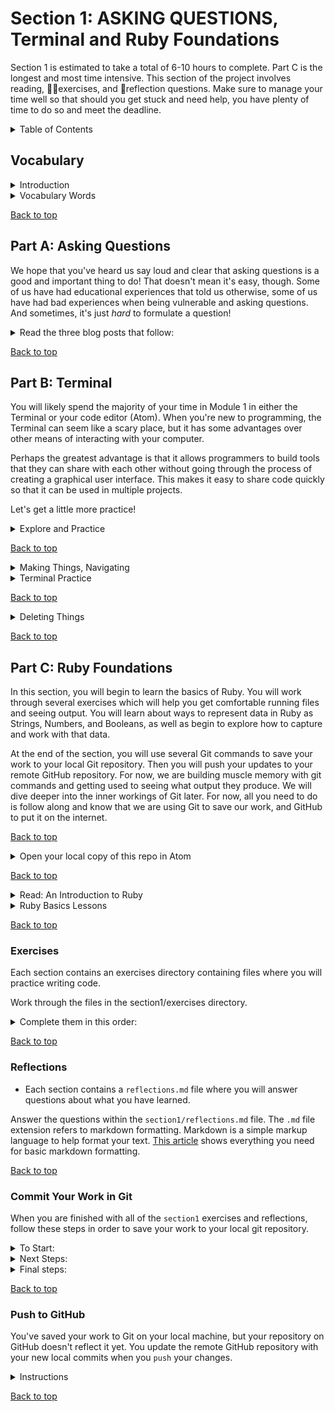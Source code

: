 # <a name="top"></a>**Section 1: ASKING QUESTIONS, Terminal and Ruby Foundations**

Section 1 is estimated to take a total of 6-10 hours to complete. Part C is the longest and most time intensive. This section of the project involves reading, 👩‍💻exercises, and 📝reflection questions. Make sure to manage your time well so that should you get stuck and need help, you have plenty of time to do so and meet the deadline.

<details>
  <summary>Table of Contents</summary>

  1. [Vocabulary](#vocabulary)
  2. [Part A: Asking Questions](#part-a)
  3. [Part B: Terminal](#part-b)
  4. [Part C: Ruby Foundations](#part-c)
  5. [Exercises](#exercises)
  6. [Reflections](#reflections)

</details>

## **Vocabulary**

<details>
  <summary>Introduction</summary>

	If you've talked to any alum or near-alum of Turing, one thing they likely shared is "Turing teaches you how to learn". For software developers, the learning never ends. Not after graduating a program, not after 20 years of experience.

	We will provide more support as you are starting out, then release some of that support so you are equipped to learn on your own once you graduate. While we provide more support at the beginning, we also intentionally support you in building skills and habits that will help you do that successfully.

	One of those pieces is in how developers approach vocabulary. Knowing technical vocabulary will allow you to get more out of reading documentation and tutorials, and will allow you to communicate well with teams and ask good questions when you need help.

	Each section of this project (and most Turing lessons) will start with a vocabulary section. We don't always give you the definitions, which is intentional. You will create your own definition after having several opportunities to read and see examples.

	Here's what we ask you do:

	- Find a special spot in your notebook for vocabulary. Mark it with a post-it or bookmark, so it's easy to find and come back to
	- When you start a new section of the project, write down each term. Leave plenty of space for (future) notes
	- As you read and work through the material you will come across definitions and build an understanding of these terms. Write in definitions, draw diagrams, write out relevant code snippets, etc. If you complete a section and don't have a grasp on a term, that's when it's time to reach out to your Mod 0 Slack channel and collaborate!

</details>

<details>
  <summary>Vocabulary Words</summary>

  - command
  - directory
  - code comments
  - String
  - Number
  - Boolean
  - variable
  - assignment operator
  - variable re-assignment
  - string interpolation

</details>

[Back to top](#top)

## <a name="part-a"></a>**Part A: Asking Questions**

We hope that you've heard us say loud and clear that asking questions is a good and important thing to do! That doesn't mean it's easy, though. Some of us have had educational experiences that told us otherwise, some of us have had bad experiences when being vulnerable and asking questions. And sometimes, it's just *hard* to formulate a question!

<details>
  <summary>Read the three blog posts that follow:</summary>

  - [It's okay to ask questions](https://dev.to/mporam/its-okay-to-ask-questions-43hf)
  - [Asking better questions](https://dev.to/josefine/asking-better-questions-2e2k)
  - [Your Questions Are Dumb; Ask Them Anyway](https://dev.to/kathryngrayson/your-questions-are-dumb-ask-them-anyway-3cm6)

  Reflect on these posts, and how you feel about asking questions (specifically, technical questions as you enter your technical work at Turing). How might this positively or negatively impact your growth?

  It's going to take some time to find that balance between googling and pushing yourself to solve a problem without hand-holding, and reaching out for help. That's ok! Be patient with yourself. The way you will find that balance is by being aware of how you currently operate. Keep this on your mind as you work through this section, and...there is no time like the present to start asking questions.

</details>

[Back to top](#top)

## <a name="part-b"></a>**Part B: Terminal**

You will likely spend the majority of your time in Module 1 in either the Terminal or your code editor (Atom). When you're new to programming, the Terminal can seem like a scary place, but it has some advantages over other means of interacting with your computer.

Perhaps the greatest advantage is that it allows programmers to build tools that they can share with each other without going through the process of creating a graphical user interface. This makes it easy to share code quickly so that it can be used in multiple projects.

Let's get a little more practice!

<details>
	<summary>Explore and Practice</summary>

	Visit the [Turing Terminal](https://learn-terminal.turing.io/) and read through the Learn section as needed. Explore the Playground as needed.

	👩‍💻 Complete all three Challenges.

</details>

[Back to top](#top)


<details>
	<summary>Making Things, Navigating</summary>

	### **Commands**

	In the following section, you will get a little practice using `touch` and `mkdir` to create files and directories, and `ls` and `cd` to navigate the directory structure and check-in.

</details>


<details>
	<summary>Terminal Practice</summary>

	👩‍💻 Use `mkdir` and `touch` to create the directories/files in the structure illustrated below:

	```
	|--secret_library_project
	    |
	    |--README.md
	    |--package.json
	    |
	    |--lib
	    |  |
	    |  |--secret_library.js
	    |  |--secret_book.js
	    |  |--secret_librarian.js
	    |  |--patron.js
	    |  |--library_system.js
	    |
	    |--test
	       |
	       |--secret_library.js
	       |--secret_book.js
	       |--secret_librarian.js
	       |--patron.js
	       |--library_system.js
	```

	Don't worry about putting any text or content into these files. For now, create this structure with empty files.

	Your first command should be:

	`mkdir secret_library_project`

	Note that in the command provided above, the dashes preceding the directory name were not used in the actual directory name. The dashes are just used as a diagram aide, and is a common pattern you will see in other documentation.

</details>

[Back to top](#top)


<details>
	<summary>Deleting Things</summary>

	### **Commands**

	- `rm`: This will remove a file from your system. Be careful with this! The terminal assumes you're a little more of an expert than the system does. This doesn't move the file to the Trash, it removes it completely from your system. It's a little like moving the file to the trash and then deleting it immediately.
	- `rm -rf`: Passing the `r` and `f` options together to the `rm` command will allow you to delete directories even if they have other files and/or directories inside of them.
	- For more information on each of these options run `man rm` in the Terminal. A manual page for the `rm` command will open.
	- When viewing a `man` page, the Terminal is "taken over" by an interactive file-reading program called `less`.
	    - While looking at the `man rm` page, read about the `f` option (use the arrow keys to scroll if needed).
	    - Next, scroll down and read this entry about `R` (which, you'll learn, is the same as `r`!)
	- To exit the `less` program, hit the `q` key. This will take you back to the Terminal prompt.
	- `man` pages can be super technical reading. You won't understand every detail of these pages and that's ok. It's still great practice!

	### <a name="t-practice"></a>**Terminal Practice**

	👩‍💻 Use `rm` and `rm -rf` to delete each of the files and directories you created in the `Making Things` section above.

	Note that it would be possible to delete the entire directory that you created with just `rm -rf secret_library_project`. **Don't do this!** At this point it's better for you to delete each of the files and directories individually so that you get some practice with these commands, which will help you remember them better in the long run.

	The goal here (for this particular exercise) isn't to be efficient at creating and deleting files and directories, it's to *get practice* creating and deleting files and directories. Ultimately this practice will allow you to be more efficient in the future.

</details>

[Back to top](#top)

## <a name="part-c"></a>**Part C: Ruby Foundations**

In this section, you will begin to learn the basics of Ruby. You will work through several exercises which will help you get comfortable running files and seeing output. You will learn about ways to represent data in Ruby as Strings, Numbers, and Booleans, as well as begin to explore how to capture and work with that data.

At the end of the section, you will use several Git commands to save your work to your local Git repository. Then you will push your updates to your remote GitHub repository. For now, we are building muscle memory with git commands and getting used to seeing what output they produce. We will dive deeper into the inner workings of Git later. For now, all you need to do is follow along and know that we are using Git to save our work, and GitHub to put it on the internet.

[Back to top](#top)


<details>
	<summary>Open your local copy of this repo in Atom</summary>

	Using the Terminal, open the local copy of this repository. To do this, enter these commands into the Terminal (this may vary slightly depending on the names of your directories):

	```
	cd ~
	ls
	cd turing
	ls
	cd 0module
	ls
	cd mod-0-project-be
	ls
	cd section1
	ls
	atom .
	```

	This will open the `section1` directory in Atom. You should be able to see the directory and its contents in the file explorer on the left side of your Atom window.

</details>

[Back to top](#top)


<details>
	<summary>Read: An Introduction to Ruby</summary>

[Read This Introduction](https://learnrubythehardway.org/book/intro.html) to the Learn Ruby The Hard Way Tutorial. To reiterate this introduction, ***DO NOT*** copy and paste code examples when working through each section of the project. Actually type each of them out.

</details>

<details>
	<summary>Ruby Basics Lessons</summary>

	> In this Section, you may see references to irb. irb is short of "Interactive Ruby" and is a tool that allows us to run Ruby code inside the Terminal. To open and irb session, type irb in your Terminal. At that point, you can type any valid Ruby code, then press return. To exit the irb session, run exit.
	>
	1. Next, you will complete several lessons from the Learn Ruby the Hard Way Tutorial.

	    *For **each** lesson* ***follow these directions closely***:

	    1. Create a file within your `section1` directory that will contain this lesson's work. Verify that you are within the directory by using terminal command `pwd`. If you are not, `cd` into your `section1` directory. Once you are there, use the `touch` command in the Terminal to create a file. For the first lesson, name this file `ex1.rb`. For each subsequent lesson, use `ex2.rb`, `ex3.rb`, so on, so forth.
	    2. Work through the lesson, **typing** the code into your file, and running it in the Terminal with `ruby ex1.rb`, replacing `ex1` with the actual file name of what you'd like to run. Make sure the output you get is similar to what the lesson shows. If you get an error saying "No such file or directory", be sure to verify the directory you are located in via the Terminal- running command `ls` should show the file you are trying to run.
	    3. Complete the Study Drills listed at the end of the lesson.
	    4. Read the Common Student Questions section.
	2. Check off the items below as you complete the steps you just read for each lesson. ***Remember to create a file containing your work for each lesson!***
	    - [x]  [A Good First Program](https://learnrubythehardway.org/book/ex1.html)
	    - [x]  [Comments in Code](https://learnrubythehardway.org/book/ex2.html)
	    - [x]  [Numbers and Math](https://learnrubythehardway.org/book/ex3.html)
	    - [x]  [Variables and Names](https://learnrubythehardway.org/book/ex4.html)
	    - [x]  [Strings](https://learnrubythehardway.org/book/ex5.html)
	    - [x]  [More Strings](https://learnrubythehardway.org/book/ex6.html)
	    - [x]  [Asking for Input](https://learnrubythehardway.org/book/ex11.html)
	3. Work through the [Strings](http://tutorials.jumpstartlab.com/projects/ruby_in_100_minutes.html#3.-strings) and [Numbers](http://tutorials.jumpstartlab.com/projects/ruby_in_100_minutes.html#5.-numbers) sections from Ruby in 100 Minutes. For each of these sections, open an `irb` session by typing `irb` into the Terminal and type in the code snippets provided.

</details>

[Back to top](#top)

### <a name="r-exercies"></a>**Exercises**

Each section contains an exercises directory containing files where you will practice writing code.

Work through the files in the section1/exercises directory.


<details>
	<summary>Complete them in this order:</summary>

  1. strings
  2. numbers
  3. booleans
  4. variables
  5. interpolation
  6. loops

</details>

[Back to top](#top)

### **Reflections**

- Each section contains a `reflections.md` file where you will answer questions about what you have learned.

Answer the questions within the `section1/reflections.md` file. The `.md` file extension refers to markdown formatting. Markdown is a simple markup language to help format your text. [This article](https://github.com/adam-p/markdown-here/wiki/Markdown-Cheatsheet) shows everything you need for basic markdown formatting.

[Back to top](#top)

### <a name="commit"></a>**Commit Your Work in Git**

When you are finished with all of the `section1` exercises and reflections, follow these steps in order to save your work to your local git repository.

<details>
  <summary>To Start:</summary>

  1. Make sure you are in your `section1` directory. When you run `ls` in the Terminal, you should see the `exercises` directory listed, as well as `README.md`, `reflection.md`, etc.
  2. In the Terminal, run `git status`. You should see output similar to this:

  ```
  On branch main
  Changes not staged for commit:
    (use "git add <file>..." to update what will be committed)
    (use "git checkout -- <file>..." to discard changes in working directory)

  	modified:   exercises/interpolation.rb
  	modified:   exercises/booleans.rb
  	modified:   exercises/variables.rb
  	modified:   reflection.md

  no changes added to commit (use "git add" and/or "git commit -a")
  ```

  The command `git status` shows us information about files we changed. Don't worry too much about understanding what this all means just yet. What's important is that you get comfortable typing `git status` often.

</details>

<details>
  <summary>Next Steps:</summary>

  1. Run `git add reflection.md`.
  2. Run `git status`. Your status should now look a little different:

  ```
  Changes to be committed:
    (use "git reset HEAD <file>..." to unstage)

  	modified:   reflection.md

  Changes not staged for commit:
    (use "git add <file>..." to update what will be committed)
    (use "git checkout -- <file>..." to discard changes in working directory)

  	modified:   exercises/interpolation.rb
  	modified:   exercises/booleans.rb
  	modified:   exercises/variables.rb
  ```

  Under "Changes to be committed", It now lists "reflection.md". This means that git is getting ready to save this file. We want to do this for each file.

</details>

<details>
  <summary>Final steps:</summary>

  1. Run `git add exercises`.
  2. Run `git status`. You should now see all those exercises files listed under "Changes to be committed". We just used `git add <directory name>` to add all the files located in a directory.
  3. Run `git status`. You should now see all your files listed under "Changes to be committed". If there are any files listed under "Untracked files" or "Changes not staged for commit", add them using `git add filename_here.rb`
  4. Run `git commit -m "Add Section 1"`.
  5. Run `git status`. You should see this output:

  ```
  On branch main
  nothing to commit, working tree clean
  ```

  Congratulations! You just saved your work to Git!

</details>

[Back to top](#top)

### <a name="push"></a>**Push to GitHub**

You've saved your work to Git on your local machine, but your repository on GitHub doesn't reflect it yet. You update the remote GitHub repository with your new local commits when you `push` your changes.

<details>
  <summary>Instructions</summary>

  Run:

  `git push origin main`

  You should see output *similar* to this:

  ```
  Counting objects: 9, done.
  Delta compression using up to 4 threads.
  Compressing objects: 100% (8/8), done.
  Writing objects: 100% (9/9), 1.03 KiB | 1.03 MiB/s, done.
  Total 9 (delta 2), reused 0 (delta 0)
  remote: Resolving deltas: 100% (2/2), completed with 1 local object.
  To github.com:your-username/mod-0-project-be.git
     e8ebd7a..32c0ed3  main -> main
  ```

  You should now be able to log in to GitHub, navigate to your project repository, and see all the work you did in this section!

</details>

[Back to top](#top)
